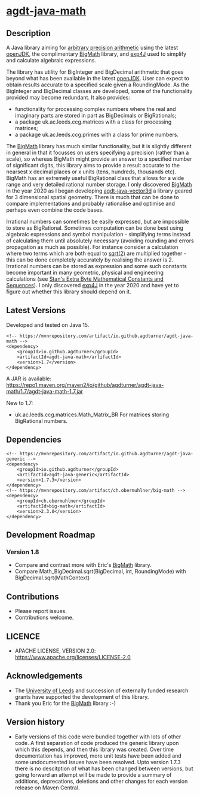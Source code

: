 # [agdt-java-math](https://github.com/agdturner/agdt-java-math)

## Description
A Java library aiming for [arbitrary precision arithmetic](https://en.wikipedia.org/wiki/Arbitrary-precision_arithmetic) using the latest [openJDK](https://openjdk.java.net/), the complimentary [BigMath](https://github.com/eobermuhlner/big-math) library, and [exp4J](https://github.com/fasseg/exp4j) used to simplify and calculate algebraic expressions.

The library has utility for BigInteger and BigDecimal arithmetic that goes beyond what has been available in the latest [openJDK](https://openjdk.java.net/). User can expect to obtain results accurate to a specified scale given a RoundingMode. As the BigInteger and BigDecimal classes are developed, some of the functionality provided may become redundant. It also provides:
- functionality for processing complex numbers where the real and imaginary parts are stored in part as BigDecimals or BigRationals;
- a package uk.ac.leeds.ccg.matrices with a class for processing matrices;
- a package uk.ac.leeds.ccg.primes with a class for prime numbers.

The [BigMath](https://github.com/eobermuhlner/big-math) library has much similar functionality, but it is slightly different in general in that it focusses on users specifying a precision (rather than a scale), so whereas BigMath might provide an answer to a specified number of significant digits, this library aims to provide a result accurate to the nearsest x decimal places or x units (tens, hundreds, thousands etc). BigMath has an extremely useful BigRational class that allows for a wide range and very detailed rational number storage. I only discovered [BigMath](https://github.com/eobermuhlner/big-math) in the year 2020 as I began developing [agdt-java-vector3d](https://github.com/agdturner/agdt-java-vector3d) a library geared for 3 dimensional spatial geometry. There is much that can be done to compare implementations and probably rationalise and optimise and perhaps even combine the code bases.

Irrational numbers can sometimes be easily expressed, but are impossible to store as BigRational. Sometimes computation can be done best using algebraic expressions and symbol manipulation - simplifying terms instead of calculating them until absolutely necessary (avoiding rounding and errors propagation as much as possible). For instance consider a calculation where two terms which are both equal to [sqrt(2)](https://en.wikipedia.org/wiki/Square_root_of_2) are multiplied together - this can be done completely accurately by realising the answer is 2. Irrational numbers can be stored as expression and some such constants become important in many geometric, physical and engineering calculations (see [Stan's Extra Byte Mathematical Constants and Sequences](http://dx.doi.org/10.3247/SL2Math08.001)). I only discovered [exp4J](https://github.com/fasseg/exp4j) in the year 2020 and have yet to figure out whether this library should depend on it.

## Latest Versions
Developed and tested on Java 15.
```
<!-- https://mvnrepository.com/artifact/io.github.agdturner/agdt-java-math -->
<dependency>
    <groupId>io.github.agdturner</groupId>
    <artifactId>agdt-java-math</artifactId>
    <version>1.7</version>
</dependency>
```
A JAR is available:
https://repo1.maven.org/maven2/io/github/agdturner/agdt-java-math/1.7/agdt-java-math-1.7.jar

[//]: # (Move to version history section if/when a new version and summary are added)
New to 1.7:
- uk.ac.leeds.ccg.matrices.Math_Matrix_BR
  For matrices storing BigRational numbers.

## Dependencies
```
<!-- https://mvnrepository.com/artifact/io.github.agdturner/agdt-java-generic -->
<dependency>
    <groupId>io.github.agdturner</groupId>
    <artifactId>agdt-java-generic</artifactId>
    <version>1.7.3</version>
</dependency>
<!-- https://mvnrepository.com/artifact/ch.obermuhlner/big-math -->
<dependency>
    <groupId>ch.obermuhlner</groupId>
    <artifactId>big-math</artifactId>
    <version>2.3.0</version>
</dependency>
```

## Development Roadmap
### Version 1.8
- Compare and contrast more with Eric's [BigMath](https://github.com/eobermuhlner/big-math) library.
- Compare Math_BigDecimal.sqrt(BigDecimal, int, RoundingMode) with BigDecimal.sqrt(MathContext)

## Contributions
- Please report issues.
- Contributions welcome.

## LICENCE
- APACHE LICENSE, VERSION 2.0: https://www.apache.org/licenses/LICENSE-2.0

## Acknowledgements
- The [University of Leeds](http://www.leeds.ac.uk) and succession of externally funded research grants have supported the development of this library.
- Thank you Eric for the [BigMath](https://github.com/eobermuhlner/big-math) library :-)

## Version history
- Early versions of this code were bundled together with lots of other code. A first separation of code produced the generic library upon which this depends, and then this library was created. Over time documentation has improved, more unit tests have been added and some undocumented issues have been resolved. Upto version 1.7.3 there is no descitption of what has been changed between versions, but going forward an attempt will be made to provide a summary of additions, deprecations, deletions and other changes for each version release on Maven Central.
